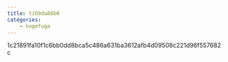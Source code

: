 ```yaml
---
title: tib9da86b0
categories:
    - hogefuga
---
```

1c21891fa10f1c6bb0dd8bca5c486a631ba3612afb4d09508c221d96f557682c